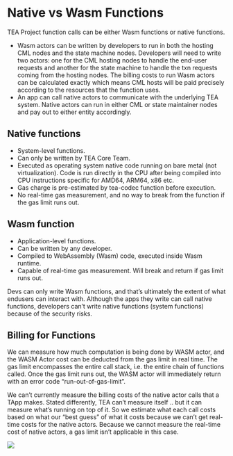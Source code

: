 # Native vs Wasm Functions

TEA Project function calls can be either Wasm functions or native functions.

* Wasm actors can be written by developers to run in both the hosting CML nodes and the state machine nodes. Developers will need to write two actors: one for the CML hosting nodes to handle the end-user requests and another for the state machine to handle the txn requests coming from the hosting nodes. The billing costs to run Wasm actors can be calculated exactly which means CML hosts will be paid precisely according to the resources that the function uses.
* An app can call native actors to communicate with the underlying TEA system. Native actors can run in either CML or state maintainer nodes and pay out to either entity accordingly.

## Native functions

* System-level functions.
* Can only be written by TEA Core Team.
* Executed as operating system native code running on bare metal (not virtualization). Code is run directly in the CPU after being compiled into CPU instructions specific for AMD64, ARM64, x86 etc.
* Gas charge is pre-estimated by tea-codec function before execution. 
* No real-time gas measurement, and no way to break from the function if the gas limit runs out.

## Wasm function

* Application-level functions.
* Can be written by any developer.
* Compiled to WebAssembly (Wasm) code, executed inside Wasm runtime.
* Capable of real-time gas measurement. Will break and return if gas limit runs out.

Devs can only write Wasm functions, and that’s ultimately the extent of what endusers can interact with. Although the apps they write can call native functions, developers can’t write native functions (system functions) because of the security risks.

## Billing for Functions

We can measure how much computation is being done by WASM actor, and the WASM Actor cost can be deducted from the gas limit in real time. The gas limit encompasses the entire call stack, i.e. the entire chain of functions called. Once the gas limit runs out, the WASM actor will immediately return with an error code “run-out-of-gas-limit”.

We can’t currently measure the billing costs of the native actor calls that a TApp makes. Stated differently, TEA can’t measure itself .. but it can measure what’s running on top of it. So we estimate what each call costs based on what our “best guess” of what it costs because we can’t get real-time costs for the native actors. Because we cannot measure the real-time cost of native actors, a gas limit isn’t applicable in this case.

![](https://cdn-images-1.medium.com/max/1200/1*PdBoSDmyFaGHpR_0lE6ixA.png)
